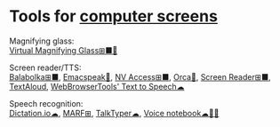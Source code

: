 
# Tools for [computer screens](https://trendless.tech/screen/)

Magnifying glass:  
[Virtual Magnifying Glass⊞■🐧](http://magnifier.sourceforge.net/)

Screen reader/TTS:  
[Balabolka⊞■](https://www.cross-plus-a.com/balabolka.htm),
[Emacspeak🐧](http://emacspeak.sourceforge.net/),
[NV Access⊞■](https://www.nvaccess.org/),
[Orca🐧](https://help.gnome.org/users/orca/stable/introduction.html.en),
[Screen Reader⊞■](http://jacquelin.potier.free.fr/screenreader/),
[TextAloud](https://nextup.com/),
[WebBrowserTools' Text to Speech☁](https://webbrowsertools.com/text-to-speech/)

Speech recognition:  
[Dictation.io☁](https://dictation.io/),
[MARF⊞](http://marf.sourceforge.net/),
[TalkTyper☁](https://talktyper.com/),
[Voice notebook☁🍎🤖](https://voicenotebook.com/)
